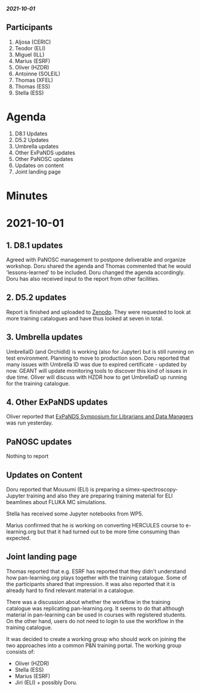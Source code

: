 ***2021-10-01***

## Participants

1. Aljosa (CERIC)
1. Teodor (ELI)
1. Miguel (ILL)
1. Marius (ESRF)
1. Oliver (HZDR)
1. Antoinne (SOLEIL)
1. Thomas (XFEL)
1. Thomas (ESS)
1. Stella (ESS)


# Agenda 

1. D8.1 Updates
1. D5.2 Updates
1. Umbrella updates
2. Other ExPaNDS updates
3. Other PaNOSC updates
5. Updates on content
4. Joint landing page

# Minutes


# 2021-10-01

## 1. D8.1 updates

Agreed with PaNOSC management to postpone deliverable and organize workshop. Doru shared the agenda and Thomas commented that he would 'lessons-learned' to be included. Doru changed the agenda accordingly. Doru has also received input to the report from other facilities.


## 2. D5.2 updates
Report is finished and uploaded to [Zenodo](https://zenodo.org/record/5171766). They were requested to look at more training catalogues and have thus looked at seven in total.


## 3. Umbrella updates

UmbrellaID (and OrchidId) is working (also for Jupyter) but is still running on test environment. Planning to move to production soon. Doru reported that many issues with Umbrella ID was due to expired certificate - updated by now. GEANT will update monitoring tools to discover this kind of issues in due time. Oliver will discuss with HZDR how to get UmbrellaID up running for the training catalogue. 

## 4. Other ExPaNDS updates
Oliver reported that [ExPaNDS Symposium for Librarians and Data Managers](https://expands.eu/2021/07/19/save-the-date-expands-symposium-for-librarians-and-data-policy-staff/) was run yesterday.

## PaNOSC updates 
Nothing to report

## Updates on Content

Doru reported that Mousumi (ELI) is preparing a simex-spectroscopy-Jupyter training and also they are preparing training material for ELI beamlines about FLUKA MC simulations. 

Stella has received some Jupyter notebooks from WP5.

Marius confirmed that he is working on converting HERCULES course to e-learning.org but that it had turned out to be more time consuming than expected. 

## Joint landing page
Thomas reported that e.g. ESRF has reported that they didn't understand how pan-learning.org plays together with the training catalogue. Some of the participants shared that impression. It was also reported that it is already hard to find relevant material in a catalogue. 

There was a discussion about whether the workflow in the training catalogue was replicating pan-learning.org. It seems to do that although material in pan-learning can be used in courses with registered students. On the other hand, users do not need to login to use the workflow in the training catalogue. 

It was decided to create a working group who should work on joining the two approaches into a common P&N training portal. The working group consists of:

- Oliver (HZDR)
- Stella (ESS)
- Marius (ESRF)
- Jiri (ELI) + possibly Doru. 


